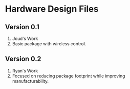 # Hardware Design Files


## Version 0.1
1. Joud's Work
1. Basic package with wireless control. 


## Version 0.2
1. Ryan's Work
1. Focused on reducing package footprint while improving manufacturability.